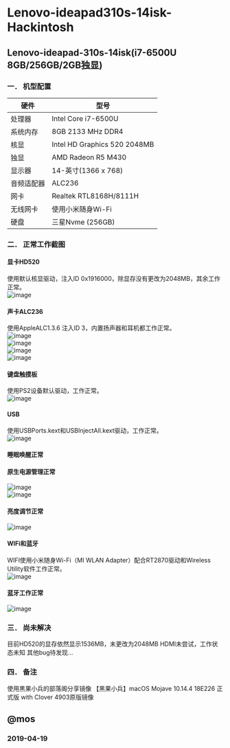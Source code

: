 # Lenovo-ideapad310s-14isk-Hackintosh
## Lenovo-ideapad-310s-14isk(i7-6500U 8GB/256GB/2GB独显)

### 一．	机型配置
|  硬件  | 型号 |
|  ---- | -----------------|
| 处理器 |	Intel Core i7-6500U |  
| 系统内存 |	8GB 2133 MHz DDR4|
| 核显     |   Intel HD Graphics 520 2048MB|
| 独显      |  AMD Radeon R5 M430
| 显示器     |  14-英寸(1366 x 768) |
| 音频适配器  |ALC236|
| 网卡       | Realtek RTL8168H/8111H |
| 无线网卡    | 使用小米随身Wi-Fi |
| 硬盘       | 三星Nvme (256GB) |

### 二．	正常工作截图
#### 显卡HD520
使用默认核显驱动，注入ID 0x1916000，除显存没有更改为2048MB，其余工作正常。<br>
![image](https://github.com/MosherET/Lenovo-ideapad310s-14isk-Hackintosh/raw/master/Images/1-HD520.png) 
#### 声卡ALC236
使用AppleALC1.3.6 注入ID 3，内置扬声器和耳机都工作正常。<br>
![image](https://github.com/MosherET/Lenovo-ideapad310s-14isk-Hackintosh/raw/master/Images/2-Audio.1.png)<br>
![image](https://github.com/MosherET/Lenovo-ideapad310s-14isk-Hackintosh/raw/master/Images/2-Audio.2.png)<br>
![image](https://github.com/MosherET/Lenovo-ideapad310s-14isk-Hackintosh/raw/master/Images/2-Audio.3.png)<br>
![image](https://github.com/MosherET/Lenovo-ideapad310s-14isk-Hackintosh/raw/master/Images/2-Audio.4.png)<br>
#### 键盘触摸板
使用PS2设备默认驱动，工作正常。<br>
 ![image](https://github.com/MosherET/Lenovo-ideapad310s-14isk-Hackintosh/raw/master/Images/3-chumoban.png)<br>
#### USB
使用USBPorts.kext和USBInjectAll.kext驱动，工作正常。<br>
![image](https://github.com/MosherET/Lenovo-ideapad310s-14isk-Hackintosh/raw/master/Images/4-USB.png)<br>
 
#### 睡眠唤醒正常
#### 原生电源管理正常
![image](https://github.com/MosherET/Lenovo-ideapad310s-14isk-Hackintosh/raw/master/Images/5-battery.1.png)<br>
![image](https://github.com/MosherET/Lenovo-ideapad310s-14isk-Hackintosh/raw/master/Images/5-battery.2.png)<br>
#### 亮度调节正常
![image](https://github.com/MosherET/Lenovo-ideapad310s-14isk-Hackintosh/raw/master/Images/8-light.png)

#### WIFi和蓝牙
WIFI使用小米随身Wi-Fi（MI WLAN Adapter）配合RT2870驱动和Wireless Utility软件工作正常。<br>
![image](https://github.com/MosherET/Lenovo-ideapad310s-14isk-Hackintosh/raw/master/Images/6-WIFI.png)

#### 蓝牙工作正常 
![image](https://github.com/MosherET/Lenovo-ideapad310s-14isk-Hackintosh/raw/master/Images/7-buletoosh.png)
### 三．	尚未解决
目前HD520的显存依然显示1536MB，未更改为2048MB
HDMI未尝试，工作状态未知
其他bug待发现...

### 四．	备注
使用黒果小兵的部落阁分享镜像
【黑果小兵】macOS Mojave 10.14.4 18E226 正式版 with Clover 4903原版镜像

## @mos
### 2019-04-19
	

